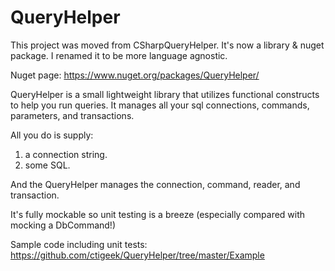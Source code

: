 QueryHelper
=================
This project was moved from CSharpQueryHelper.
It's now a library & nuget package. I renamed it to be more language agnostic.

Nuget page: https://www.nuget.org/packages/QueryHelper/

QueryHelper is a small lightweight library that utilizes functional constructs to help you run queries.
It manages all your sql connections, commands, parameters, and transactions.

All you do is supply: 
1. a connection string.
2. some SQL.

And the QueryHelper manages the connection, command, reader, and transaction.

It's fully mockable so unit testing is a breeze (especially compared with mocking a DbCommand!)

Sample code including unit tests:
https://github.com/ctigeek/QueryHelper/tree/master/Example

